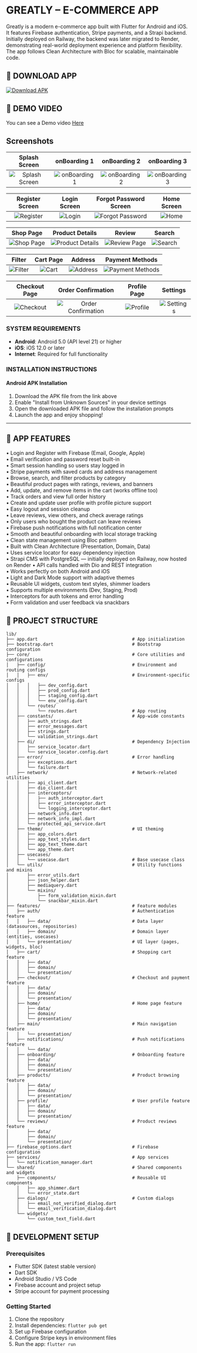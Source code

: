 # GREATLY – E-COMMERCE APP

Greatly is a modern e-commerce app built with Flutter for Android and iOS. It features Firebase authentication, Stripe payments, and a Strapi backend. Initially deployed on Railway, the backend was later migrated to Render, demonstrating real-world deployment experience and platform flexibility. The app follows Clean Architecture with Bloc for scalable, maintainable code.

## 📱 DOWNLOAD APP
<a href="https://github.com/DevGR8T/Greatly-App-With-Clean-Architecture/releases/latest/download/greatly_app.apk">
<img src="https://img.shields.io/badge/Download-APK-3DDC84?style=for-the-badge&logo=download&logoColor=white" alt="Download APK"/>
</a>

## 📱 DEMO VIDEO
You can see a Demo video [Here](https://youtube.com/shorts/iP59xr_yL-s?feature=share)

## Screenshots

| Splash Screen | onBoarding 1 | onBoarding 2 | onBoarding 3 |
|:-:|:-:|:-:|:-:|
| ![Splash Screen](screenshots/splash_screen.png) | ![onBoarding 1](screenshots/onboarding_1.png) | ![onBoarding 2](screenshots/onboarding_2.png) | ![onBoarding 3](screenshots/onboarding_3.png) |

| Register Screen | Login Screen | Forgot Password Screen | Home Screen |
|:-:|:-:|:-:|:-:|
| ![Register](screenshots/register.png) | ![Login](screenshots/login.png) | ![Forgot Password](screenshots/forgot_password.png) | ![Home](screenshots/home.png) |

| Shop Page | Product Details | Review | Search |
|:-:|:-:|:-:|:-:|
| ![Shop Page](screenshots/shop_page.png) | ![Product Details](screenshots/product_details.png) |![Review Page](screenshots/review_page.png) | ![Search](screenshots/search.png) | 

| Filter | Cart Page | Address | Payment Methods |
|:-:|:-:|:-:|:-:|
| ![Filter](screenshots/filter.png) | ![Cart](screenshots/cart.png) | ![Address](screenshots/address.png) | ![Payment Methods](screenshots/payment_methods.png) | 

| Checkout Page | Order Confirmation | Profile Page | Settings |
|:-:|:-:|:-:|:-:|
|![Checkout](screenshots/checkout.png)| ![Order Confirmation](screenshots/order_confirmation.png) | ![Profile](screenshots/profile.png) | ![Settings](screenshots/settings.png) |




### SYSTEM REQUIREMENTS
- **Android**: Android 5.0 (API level 21) or higher
- **iOS**: iOS 12.0 or later
- **Internet**: Required for full functionality

### INSTALLATION INSTRUCTIONS

#### Android APK Installation
1. Download the APK file from the link above
2. Enable "Install from Unknown Sources" in your device settings
3. Open the downloaded APK file and follow the installation prompts
4. Launch the app and enjoy shopping!


---

## 🚀 APP FEATURES

• Login and Register with Firebase (Email, Google, Apple)  
• Email verification and password reset built-in  
• Smart session handling so users stay logged in  
• Stripe payments with saved cards and address management  
• Browse, search, and filter products by category  
• Beautiful product pages with ratings, reviews, and banners  
• Add, update, and remove items in the cart (works offline too)  
• Track orders and view full order history  
• Create and update user profile with profile picture support  
• Easy logout and session cleanup  
• Leave reviews, view others, and check average ratings  
• Only users who bought the product can leave reviews  
• Firebase push notifications with full notification center  
• Smooth and beautiful onboarding with local storage tracking  
• Clean state management using Bloc pattern  
• Built with Clean Architecture (Presentation, Domain, Data)  
• Uses service locator for easy dependency injection  
• Strapi CMS with PostgreSQL — initially deployed on Railway, now hosted on Render 
• API calls handled with Dio and REST integration  
• Works perfectly on both Android and iOS  
• Light and Dark Mode support with adaptive themes  
• Reusable UI widgets, custom text styles, shimmer loaders  
• Supports multiple environments (Dev, Staging, Prod)  
• Interceptors for auth tokens and error handling  
• Form validation and user feedback via snackbars  


## 📂 PROJECT STRUCTURE

```
lib/
├── app.dart                                    # App initialization
├── bootstrap.dart                              # Bootstrap configuration
├── core/                                       # Core utilities and configurations
│   ├── config/                                 # Environment and routing configs
│   │   ├── env/                                # Environment-specific configs
│   │   │   ├── dev_config.dart
│   │   │   ├── prod_config.dart
│   │   │   ├── staging_config.dart
│   │   │   └── env_config.dart
│   │   └── routes/
│   │       └── routes.dart                     # App routing
│   ├── constants/                              # App-wide constants
│   │   ├── auth_strings.dart
│   │   ├── error_messages.dart
│   │   ├── strings.dart
│   │   └── validation_strings.dart
│   ├── di/                                     # Dependency Injection
│   │   ├── service_locator.dart
│   │   └── service_locator.config.dart
│   ├── error/                                  # Error handling
│   │   ├── exceptions.dart
│   │   └── failure.dart
│   ├── network/                                # Network-related utilities
│   │   ├── api_client.dart
│   │   ├── dio_client.dart
│   │   ├── interceptors/
│   │   │   ├── auth_interceptor.dart
│   │   │   ├── error_interceptor.dart
│   │   │   └── logging_interceptor.dart
│   │   ├── network_info.dart
│   │   ├── network_info_impl.dart
│   │   └── protected_api_service.dart
│   ├── theme/                                  # UI theming
│   │   ├── app_colors.dart
│   │   ├── app_text_styles.dart
│   │   ├── app_text_theme.dart
│   │   └── app_theme.dart
│   ├── usecases/
│   │   └── usecase.dart                        # Base usecase class
│   └── utils/                                  # Utility functions and mixins
│       ├── error_utils.dart
│       ├── json_helper.dart
│       ├── mediaquery.dart
│       └── mixins/
│           ├── form_validation_mixin.dart
│           └── snackbar_mixin.dart
├── features/                                   # Feature modules
│   ├── auth/                                   # Authentication feature
│   │   ├── data/                               # Data layer (datasources, repositories)
│   │   ├── domain/                             # Domain layer (entities, usecases)
│   │   └── presentation/                       # UI layer (pages, widgets, bloc)
│   ├── cart/                                   # Shopping cart feature
│   │   ├── data/
│   │   ├── domain/
│   │   └── presentation/
│   ├── checkout/                               # Checkout and payment feature
│   │   ├── data/
│   │   ├── domain/
│   │   └── presentation/
│   ├── home/                                   # Home page feature
│   │   ├── data/
│   │   ├── domain/
│   │   └── presentation/
│   ├── main/                                   # Main navigation feature
│   │   └── presentation/
│   ├── notifications/                          # Push notifications feature
│   │   └── data/
│   ├── onboarding/                             # Onboarding feature
│   │   ├── data/
│   │   ├── domain/
│   │   └── presentation/
│   ├── products/                               # Product browsing feature
│   │   ├── data/
│   │   ├── domain/
│   │   └── presentation/
│   ├── profile/                                # User profile feature
│   │   ├── data/
│   │   ├── domain/
│   │   └── presentation/
│   └── reviews/                                # Product reviews feature
│       ├── data/
│       ├── domain/
│       └── presentation/
├── firebase_options.dart                       # Firebase configuration
├── services/                                   # App services
│   └── notification_manager.dart
└── shared/                                     # Shared components and widgets
    ├── components/                             # Reusable UI components
    │   ├── app_shimmer.dart
    │   └── error_state.dart
    ├── dialogs/                                # Custom dialogs
    │   ├── email_not_verified_dialog.dart
    │   └── email_verification_dialog.dart
    └── widgets/
        └── custom_text_field.dart
```

## 🔧 DEVELOPMENT SETUP

### Prerequisites
- Flutter SDK (latest stable version)
- Dart SDK
- Android Studio / VS Code
- Firebase account and project setup
- Stripe account for payment processing

### Getting Started
1. Clone the repository
2. Install dependencies: `flutter pub get`
3. Set up Firebase configuration
4. Configure Stripe keys in environment files
5. Run the app: `flutter run`

